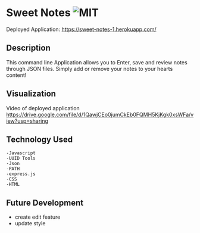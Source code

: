 # Sweet Notes ![MIT](https://img.shields.io/badge/license-MIT-green)
Deployed Application: https://sweet-notes-1.herokuapp.com/

  ## Description
This command line Application allows you to Enter, save and review notes through JSON files. Simply add or remove your notes to your hearts content!

  ## Visualization
  Video of deployed application
  https://drive.google.com/file/d/1QawjCEo0jumCkEb0FQMH5KjKgk0xsWFa/view?usp=sharing


  ## Technology Used
    -Javascript
    -UUID Tools
    -Json
    -PATH
    -express.js
    -CSS
    -HTML

  ## Future Development
- create edit feature
- update style

